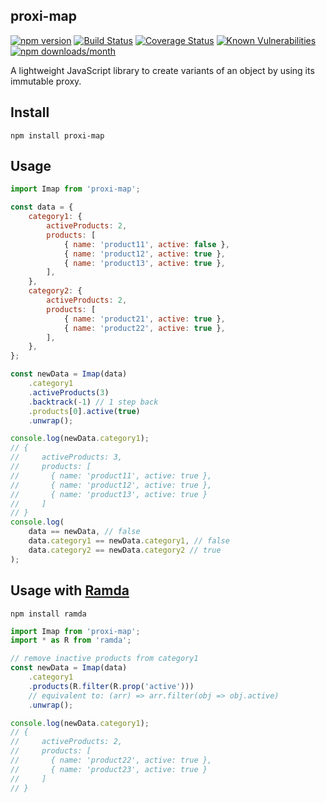 ## proxi-map

[![npm version](https://img.shields.io/npm/v/proxi-map)](https://www.npmjs.com/package/proxi-map)
[![Build Status](https://app.travis-ci.com/akshay9136/proxi-map.svg?branch=main)](https://app.travis-ci.com/akshay9136/proxi-map)
[![Coverage Status](https://coveralls.io/repos/github/akshay9136/proxi-map/badge.svg)](https://coveralls.io/github/akshay9136/proxi-map)
[![Known Vulnerabilities](https://snyk.io/test/npm/proxi-map/badge.svg)](https://snyk.io/test/npm/proxi-map)
[![npm downloads/month](https://img.shields.io/npm/dm/proxi-map)](https://www.npmjs.com/package/proxi-map)

A lightweight JavaScript library to create variants of an object by using its immutable proxy.

## Install
`npm install proxi-map`

## Usage
```javascript
import Imap from 'proxi-map';

const data = {
    category1: {
        activeProducts: 2,
        products: [
            { name: 'product11', active: false },
            { name: 'product12', active: true },
            { name: 'product13', active: true },
        ],
    },
    category2: {
        activeProducts: 2,
        products: [
            { name: 'product21', active: true },
            { name: 'product22', active: true },
        ],
    },
};

const newData = Imap(data)
    .category1
    .activeProducts(3)
    .backtrack(-1) // 1 step back
    .products[0].active(true)
    .unwrap();

console.log(newData.category1);
// {
//     activeProducts: 3,
//     products: [
//       { name: 'product11', active: true },
//       { name: 'product12', active: true },
//       { name: 'product13', active: true }
//     ]
// }
console.log(
    data == newData, // false
    data.category1 == newData.category1, // false
    data.category2 == newData.category2 // true
);
```

## Usage with [Ramda](https://www.npmjs.com/package/ramda)

`npm install ramda`

```javascript
import Imap from 'proxi-map';
import * as R from 'ramda';

// remove inactive products from category1
const newData = Imap(data)
    .category1
    .products(R.filter(R.prop('active')))
    // equivalent to: (arr) => arr.filter(obj => obj.active)
    .unwrap();

console.log(newData.category1);
// {
//     activeProducts: 2,
//     products: [
//       { name: 'product22', active: true },
//       { name: 'product23', active: true }
//     ]
// }
```
